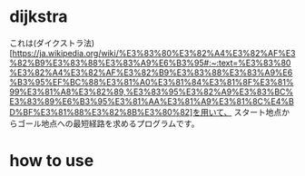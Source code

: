 # dijkstra
これは(ダイクストラ法)[https://ja.wikipedia.org/wiki/%E3%83%80%E3%82%A4%E3%82%AF%E3%82%B9%E3%83%88%E3%83%A9%E6%B3%95#:~:text=%E3%83%80%E3%82%A4%E3%82%AF%E3%82%B9%E3%83%88%E3%83%A9%E6%B3%95%EF%BC%88%E3%81%A0%E3%81%84%E3%81%8F%E3%81%99%E3%81%A8%E3%82%89,%E3%83%95%E3%82%A9%E3%83%BC%E3%83%89%E6%B3%95%E3%81%AA%E3%81%A9%E3%81%8C%E4%BD%BF%E3%81%88%E3%82%8B%E3%80%82]を用いて、
スタート地点からゴール地点への最短経路を求めるプログラムです。

# how to use
